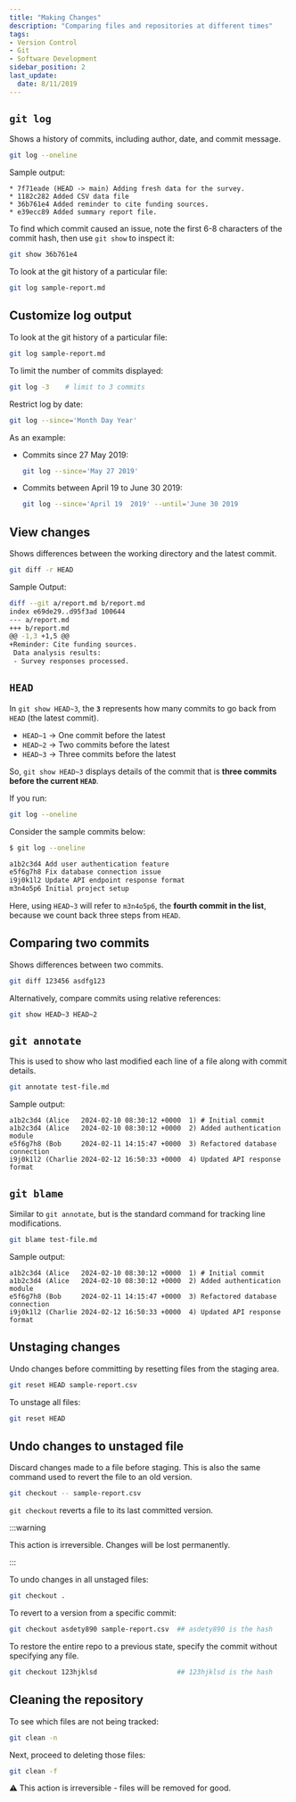 ```yaml
---
title: "Making Changes"
description: "Comparing files and repositories at different times"
tags: 
- Version Control
- Git
- Software Development
sidebar_position: 2
last_update:
  date: 8/11/2019
---
```



## `git log` 

Shows a history of commits, including author, date, and commit message.  

```bash
git log --oneline
```

Sample output:

```
* 7f71eade (HEAD -> main) Adding fresh data for the survey.
* 1182c282 Added CSV data file
* 36b761e4 Added reminder to cite funding sources.
* e39ecc89 Added summary report file.
```

To find which commit caused an issue, note the first 6-8 characters of the commit hash, then use `git show` to inspect it:  

```bash
git show 36b761e4  
```

To look at the git history of a particular file:

```bash
git log sample-report.md 
```

## Customize log output 

To look at the git history of a particular file:

```bash
git log sample-report.md 
```

To limit the number of commits displayed:

```bash
git log -3    # limit to 3 commits  
```

Restrict log by date:

```bash
git log --since='Month Day Year'
```

As an example:

- Commits since 27 May 2019:

    ```bash
    git log --since='May 27 2019'
    ```

- Commits between April 19 to June 30 2019:

    ```bash
    git log --since='April 19  2019' --until='June 30 2019
    ```


## View changes

Shows differences between the working directory and the latest commit.  

```bash
git diff -r HEAD 
```

Sample Output:

```bash
diff --git a/report.md b/report.md
index e69de29..d95f3ad 100644
--- a/report.md
+++ b/report.md
@@ -1,3 +1,5 @@
+Reminder: Cite funding sources.
 Data analysis results:
 - Survey responses processed.
```


## `HEAD` 

In `git show HEAD~3`, the **`3`** represents how many commits to go back from `HEAD` (the latest commit).  

- `HEAD~1` → One commit before the latest  
- `HEAD~2` → Two commits before the latest  
- `HEAD~3` → Three commits before the latest  

So, `git show HEAD~3` displays details of the commit that is **three commits before the current `HEAD`**.  

If you run:  
```bash
git log --oneline
```

Consider the sample commits below:

```bash
$ git log --oneline

a1b2c3d4 Add user authentication feature  
e5f6g7h8 Fix database connection issue  
i9j0k1l2 Update API endpoint response format  
m3n4o5p6 Initial project setup  
```

Here, using `HEAD~3` will refer to `m3n4o5p6`, the **fourth commit in the list**, because we count back three steps from `HEAD`.

## Comparing two commits 

Shows differences between two commits.  

```bash
git diff 123456 asdfg123  
```

Alternatively, compare commits using relative references:  

```bash
git show HEAD~3 HEAD~2  
```


## `git annotate`

This is used to show who last modified each line of a file along with commit details.

```bash
git annotate test-file.md  
```

Sample output:

```
a1b2c3d4 (Alice   2024-02-10 08:30:12 +0000  1) # Initial commit  
a1b2c3d4 (Alice   2024-02-10 08:30:12 +0000  2) Added authentication module  
e5f6g7h8 (Bob     2024-02-11 14:15:47 +0000  3) Refactored database connection  
i9j0k1l2 (Charlie 2024-02-12 16:50:33 +0000  4) Updated API response format  
```


## `git blame`

Similar to `git annotate`, but is the standard command for tracking line modifications.  

```bash
git blame test-file.md  
```

Sample output:

```
a1b2c3d4 (Alice   2024-02-10 08:30:12 +0000  1) # Initial commit  
a1b2c3d4 (Alice   2024-02-10 08:30:12 +0000  2) Added authentication module  
e5f6g7h8 (Bob     2024-02-11 14:15:47 +0000  3) Refactored database connection  
i9j0k1l2 (Charlie 2024-02-12 16:50:33 +0000  4) Updated API response format  
```

## Unstaging changes

Undo changes before committing by resetting files from the staging area.  

```bash
git reset HEAD sample-report.csv  
```  

To unstage all files:  

```bash
git reset HEAD  
```  

## Undo changes to unstaged file 

Discard changes made to a file before staging. This is also the same command used to revert the file to an old version. 

```bash
git checkout -- sample-report.csv  
```  

`git checkout` reverts a file to its last committed version.  

:::warning 

This action is irreversible. Changes will be lost permanently.

:::

To undo changes in all unstaged files:  

```bash
git checkout .  
```  

To revert to a version from a specific commit:

```bash
git checkout asdety890 sample-report.csv  ## asdety890 is the hash
```  

To restore the entire repo to a previous state, specify the commit without specifying any file.

```bash
git checkout 123hjklsd                    ## 123hjklsd is the hash
```

## Cleaning the repository 

To see which files are not being tracked:

```bash
git clean -n  
```

Next, proceed to deleting those files:

```bash
git clean -f 
```

⚠️ This action is irreversible - files will be removed for good.
